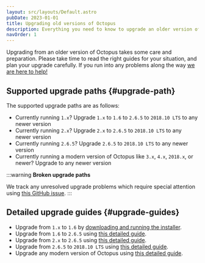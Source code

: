 ```yaml
---
layout: src/layouts/Default.astro
pubDate: 2023-01-01
title: Upgrading old versions of Octopus
description: Everything you need to know to upgrade an older version of Octopus to a modern version.
navOrder: 1
---
```


Upgrading from an older version of Octopus takes some care and preparation. Please take time to read the right guides for your situation, and plan your upgrade carefully. If you run into any problems along the way [we are here to help!](https://octopus.com/support)

## Supported upgrade paths {#upgrade-path}

The supported upgrade paths are as follows:

- Currently running `1.x`? Upgrade `1.x` to `1.6` to `2.6.5` to `2018.10 LTS` to any newer version
- Currently running `2.x`? Upgrade `2.x` to `2.6.5` to `2018.10 LTS` to any newer version
- Currently running `2.6.5`? Upgrade `2.6.5` to `2018.10 LTS` to any newer version
- Currently running a modern version of Octopus like `3.x`, `4.x`, `2018.x`, or newer? Upgrade to any newer version

:::warning
**Broken upgrade paths**

We track any unresolved upgrade problems which require special attention using [this GitHub issue](https://github.com/OctopusDeploy/Issues/issues/4979).
:::

## Detailed upgrade guides {#upgrade-guides}

- Upgrade from `1.x` to `1.6` by [downloading and running the installer](https://octopus.com/downloads/1.6.3.1723).
- Upgrade from `1.6` to `2.6.5` using [this detailed guide](upgrading-from-octopus-1.6-2.6.5.md).
- Upgrade from `2.x` to `2.6.5` using [this detailed guide](upgrading-from-octopus-2.x-2.6.5.md).
- Upgrade from `2.6.5` to `2018.10 LTS` using [this detailed guide](upgrading-from-octopus-2.6.5-2018.10lts/).
- Upgrade any modern version of Octopus using [this detailed guide](/docs/administration/upgrading/guide/).
